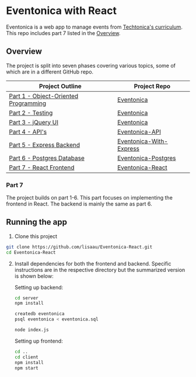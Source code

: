 # Eventonica with React

Eventonica is a web app to manage events from [Techtonica's curriculum](https://github.com/Techtonica/curriculum/tree/master/projects/eventonica). This repo includes part 7 listed in the [Overview](#overview).



## Overview

The project is split into seven phases covering various topics, some of which are in a different GitHub repo.

| Project Outline                                              | Project Repo                                                 |
| ------------------------------------------------------------ | ------------------------------------------------------------ |
| [Part 1 - Object-Oriented Programming](https://github.com/Techtonica/curriculum/blob/master/projects/eventonica/eventonica-part1-objects.md) | [Eventonica](https://github.com/lisaau/Eventonica)           |
| [Part 2 - Testing](https://github.com/Techtonica/curriculum/blob/master/projects/eventonica/eventonica-part2-testing.md) | [Eventonica](https://github.com/lisaau/Eventonica)           |
| [Part 3 - jQuery UI](https://github.com/Techtonica/curriculum/blob/master/projects/eventonica/eventonica-part3-jquery-ui.md) | [Eventonica](https://github.com/lisaau/Eventonica)           |
| [Part 4 - API's](https://github.com/Techtonica/curriculum/blob/master/projects/eventonica/eventonica-part4-apis.md) | [Eventonica-API](https://github.com/lisaau/Eventonica-API)   |
| [Part 5 - Express Backend](https://github.com/Techtonica/curriculum/blob/master/projects/eventonica/eventonica-part5-express-backend.md) | [Eventonica-With-Express](https://github.com/lisaau/Eventonica-Express) |
| [Part 6 - Postgres Database](https://github.com/Techtonica/curriculum/blob/master/projects/eventonica/eventonica-part6-postgres.md) | [Eventonica-Postgres](https://github.com/lisaau/Eventonica-Postgres) |
| [Part 7 - React Frontend](https://github.com/Techtonica/curriculum/blob/master/projects/eventonica/eventonica-part7-react.md) | [Eventonica-React](https://github.com/lisaau/Eventonica-React) |



### Part 7

The project builds on part 1-6. This part focuses on implementing the frontend in React. The backend is mainly the same as part 6.



## Running the app

1. Clone this project 

```bash
git clone https://github.com/lisaau/Eventonica-React.git
cd Eventonica-React
```

2. Install dependencies for both the frontend and backend. Specific instructions are in the respective directory but the summarized version is shown below:

   Setting up backend:

   ```bash
   cd server
   npm install
   
   createdb eventonica
   psql eventonica < eventonica.sql
   
   node index.js
   ```

   Setting up frontend:

   ```bash
   cd ..
   cd client
   npm install
   npm start
   ```

